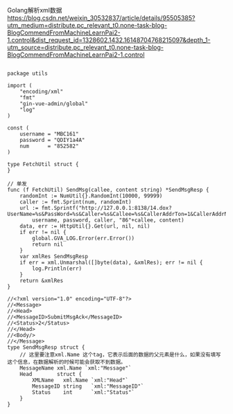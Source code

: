 Golang解析xml数据
https://blog.csdn.net/weixin_30532837/article/details/95505385?utm_medium=distribute.pc_relevant_t0.none-task-blog-BlogCommendFromMachineLearnPai2-1.control&dist_request_id=1328602.1432.16148704768215097&depth_1-utm_source=distribute.pc_relevant_t0.none-task-blog-BlogCommendFromMachineLearnPai2-1.control



```

package utils

import (
	"encoding/xml"
	"fmt"
	"gin-vue-admin/global"
	"log"
)

const (
	username = "MBC161"
	password = "QDIY1a4A"
	num      = "852582"
)

type FetchUtil struct {
}

// 单发
func (f FetchUtil) SendMsg(callee, content string) *SendMsgResp {
	randomInt := NumUtil{}.RandomInt(10000, 99999)
	caller := fmt.Sprint(num, randomInt)
	url := fmt.Sprintf("http://127.0.0.1:8138/14.dox?UserName=%s&PassWord=%s&Caller=%s&Callee=%s&CallerAddrTon=1&CallerAddrNpi=1&CalleeAddrTon=1&CalleeAddrNpi=1&CharSet=0&DCS=8&Text=%s",
		username, password, caller, "86"+callee, content)
	data, err := HttpUtil{}.Get(url, nil, nil)
	if err != nil {
		global.GVA_LOG.Error(err.Error())
		return nil
	}
	var xmlRes SendMsgResp
	if err = xml.Unmarshal([]byte(data), &xmlRes); err != nil {
		log.Println(err)
	}
	return &xmlRes
}

//<?xml version="1.0" encoding="UTF-8"?>
//<Message>
//<Head>
//<MessageID>SubmitMsgAck</MessageID>
//<Status>2</Status>
//</Head>
//<Body/>
//</Message>
type SendMsgResp struct {
	// 这里要注意xml.Name 这个tag，它表示后面的数据的父元素是什么，如果没有填写这个信息，在数据解析的时候可能会获取不到数据。
	MessageName xml.Name `xml:"Message"`
	Head        struct {
		XMLName   xml.Name `xml:"Head"`
		MessageID string   `xml:"MessageID"`
		Status    int      `xml:"Status"`
	}
}

```
